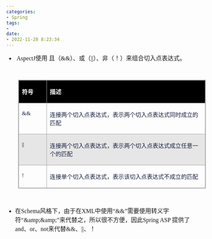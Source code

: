 ```yaml
---
categories:
- Spring
tags:
-
date:
- 2022-11-28 8:23:34
---
```


<ul>
    <li><span style="font-size:12.0pt"><span style="font-family:&quot;Comic Sans MS&quot;">&nbsp;AspectJ</span><span
                style="font-family:&quot;Microsoft YaHei UI&quot;">使用 且（</span><span
                style="font-family:&quot;Comic Sans MS&quot;">&amp;&amp;</span><span
                style="font-family:&quot;Microsoft YaHei UI&quot;">）、或（</span><span
                style="font-family:&quot;Comic Sans MS&quot;">||</span><span
                style="font-family:&quot;Microsoft YaHei UI&quot;">）、非（！）来组合切入点表达式。</span></span><span
            style="font-size:12.0pt"><span style="font-family:&quot;Microsoft YaHei UI&quot;"></span></span><br></li>
</ul>
<p><br></p>
<table summary="" cellspacing="0"
    style="border-collapse:collapse; border-color:#a3a3a3; border-style:solid; border-width:1px; margin-left:32px"
    class=" cke_show_border">
    <tbody>
        <tr>
            <td
                style="background-color:black; border-bottom:1px solid #a3a3a3; border-left:1px solid #a3a3a3; border-right:1px solid #a3a3a3; border-top:1px solid #a3a3a3; vertical-align:top; width:.6673in">
                <p><span style="font-size:11.5pt"><span style="font-family:&quot;Microsoft YaHei UI&quot;"><span
                                style="color:white"><strong>符号</strong></span></span></span></p>
            </td>
            <td
                style="background-color:black; border-bottom:1px solid #a3a3a3; border-left:1px solid #a3a3a3; border-right:1px solid #a3a3a3; border-top:1px solid #a3a3a3; vertical-align:top; width:4.8722in">
                <p><span style="font-size:11.5pt"><span style="font-family:&quot;Microsoft YaHei UI&quot;"><span
                                style="color:white"><strong>描述</strong></span></span></span></p>
            </td>
        </tr>
        <tr>
            <td
                style="border-bottom:1px solid #a3a3a3; border-left:1px solid #a3a3a3; border-right:1px solid #a3a3a3; border-top:1px solid #a3a3a3; vertical-align:top; width:.6673in">
                <p><span style="font-size:11.5pt"><span style="font-family:&quot;Comic Sans MS&quot;"><span
                                style="color:#17233f">&amp;&amp;</span></span></span></p>
            </td>
            <td
                style="border-bottom:1px solid #a3a3a3; border-left:1px solid #a3a3a3; border-right:1px solid #a3a3a3; border-top:1px solid #a3a3a3; vertical-align:top; width:4.8722in">
                <p><span style="font-size:11.5pt"><span style="font-family:&quot;Microsoft YaHei UI&quot;"><span
                                style="color:#17233f">连接两个切入点表达式，表示两个切入点表达式同时成立的匹配</span></span></span></p>
            </td>
        </tr>
        <tr>
            <td
                style="background-color:#e7e6e6; border-bottom:1px solid #a3a3a3; border-left:1px solid #a3a3a3; border-right:1px solid #a3a3a3; border-top:1px solid #a3a3a3; vertical-align:top; width:.6673in">
                <p><span style="font-size:11.5pt"><span style="font-family:&quot;Comic Sans MS&quot;"><span
                                style="color:#17233f">||</span></span></span></p>
            </td>
            <td
                style="background-color:#e7e6e6; border-bottom:1px solid #a3a3a3; border-left:1px solid #a3a3a3; border-right:1px solid #a3a3a3; border-top:1px solid #a3a3a3; vertical-align:top; width:4.9416in">
                <p><span style="font-size:11.5pt"><span style="font-family:&quot;Microsoft YaHei UI&quot;"><span
                                style="color:#17233f">连接两个切入点表达式，表示两个切入点表达式成立任意一个的匹配</span></span></span></p>
            </td>
        </tr>
        <tr>
            <td
                style="border-bottom:1px solid #a3a3a3; border-left:1px solid #a3a3a3; border-right:1px solid #a3a3a3; border-top:1px solid #a3a3a3; vertical-align:top; width:.6673in">
                <p><span style="font-size:11.5pt"><span style="font-family:&quot;Comic Sans MS&quot;"><span
                                style="color:#17233f">!</span></span></span></p>
            </td>
            <td
                style="border-bottom:1px solid #a3a3a3; border-left:1px solid #a3a3a3; border-right:1px solid #a3a3a3; border-top:1px solid #a3a3a3; vertical-align:top; width:4.8722in">
                <p><span style="font-size:11.5pt"><span style="font-family:&quot;Microsoft YaHei UI&quot;"><span
                                style="color:#17233f">连接单个切入点表达式，表示该切入点表达式不成立的匹配</span></span></span></p>
            </td>
        </tr>
    </tbody>
</table>
<p><br></p>
<ul>
    <li><span style="font-size:12.0pt"><span style="font-family:&quot;Microsoft YaHei UI&quot;">在</span></span><span
            style="font-size:12.0pt"><span style="font-family:&quot;Comic Sans MS&quot;">Schema</span></span><span
            style="font-size:12.0pt"><span style="font-family:&quot;Microsoft YaHei UI&quot;">风格下，由于在</span></span><span
            style="font-size:12.0pt"><span style="font-family:&quot;Comic Sans MS&quot;">XML</span></span><span
            style="font-size:12.0pt"><span style="font-family:&quot;Microsoft YaHei UI&quot;">中使用</span></span><span
            style="font-size:12.0pt"><span style="font-family:&quot;Comic Sans MS&quot;">“&amp;&amp;”</span></span><span
            style="font-size:12.0pt"><span
                style="font-family:&quot;Microsoft YaHei UI&quot;">需要使用转义字符</span></span><span
            style="font-size:12.0pt"><span
                style="font-family:&quot;Comic Sans MS&quot;">“&amp;amp;&amp;amp;”</span></span><span
            style="font-size:12.0pt"><span
                style="font-family:&quot;Microsoft YaHei UI&quot;">来代替之，所以很不方便，因此</span></span><span
            style="font-size:12.0pt"><span style="font-family:&quot;Comic Sans MS&quot;">Spring ASP </span></span><span
            style="font-size:12.0pt"><span style="font-family:&quot;Microsoft YaHei UI&quot;">提供了</span></span><span
            style="font-size:12.0pt"><span style="font-family:&quot;Comic Sans MS&quot;">and</span></span><span
            style="font-size:12.0pt"><span style="font-family:&quot;Microsoft YaHei UI&quot;">、</span></span><span
            style="font-size:12.0pt"><span style="font-family:&quot;Comic Sans MS&quot;">or</span></span><span
            style="font-size:12.0pt"><span style="font-family:&quot;Microsoft YaHei UI&quot;">、</span></span><span
            style="font-size:12.0pt"><span style="font-family:&quot;Comic Sans MS&quot;">not</span></span><span
            style="font-size:12.0pt"><span style="font-family:&quot;Microsoft YaHei UI&quot;">来代替</span></span><span
            style="font-size:12.0pt"><span style="font-family:&quot;Comic Sans MS&quot;">&amp;&amp;</span></span><span
            style="font-size:12.0pt"><span style="font-family:&quot;Microsoft YaHei UI&quot;">、</span></span><span
            style="font-size:12.0pt"><span style="font-family:&quot;Comic Sans MS&quot;">||</span></span><span
            style="font-size:12.0pt"><span style="font-family:&quot;Microsoft YaHei UI&quot;">、！</span></span></li>
</ul>